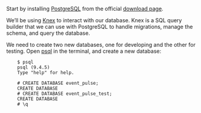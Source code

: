 Start by installing [PostgreSQL](http://www.postgresql.org/) from the official [download page](http://www.postgresql.org/download/).

We&rsquo;ll be using [Knex](http://knexjs.org/) to interact with our database. Knex is a SQL query builder that we can use with PostgreSQL to handle migrations, manage the schema, and query the database.

We need to create two new databases, one for developing and the other for testing. Open [psql](http://www.postgresql.org/docs/9.5/static/app-psql.html) in the terminal, and create a new database:

        $ psql
        psql (9.4.5)
        Type "help" for help.

        # CREATE DATABASE event_pulse;
        CREATE DATABASE
        # CREATE DATABASE event_pulse_test;
        CREATE DATABASE
        # \q
